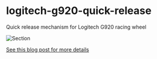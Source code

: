 # logitech-g920-quick-release
Quick release mechanism for Logitech G920 racing wheel

![Section](https://catmacey.wordpress.com/wp-content/uploads/2023/04/screenshot_4.png)

[See this blog post for more details](https://catmacey.wordpress.com/2023/04/09/logitech-g920-quick-release/)
